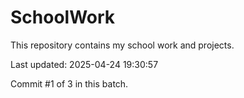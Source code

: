 # SchoolWork

This repository contains my school work and projects.

Last updated: 2025-04-24 19:30:57

Commit #1 of 3 in this batch.